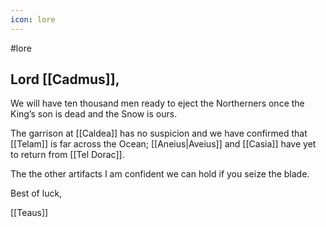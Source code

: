 ```yaml
---
icon: lore 
---
```

#lore 

## Lord [[Cadmus]],


We will have ten thousand men ready to eject the Northerners once the King’s son is dead and the Snow is ours.  

The garrison at [[Caldea]] has no suspicion and we have confirmed that [[Telam]] is far across the Ocean; [[Aneius|Aveius]] and [[Casia]] have yet to return from [[Tel Dorac]].

The the other artifacts I am confident we can hold if you seize the blade.  

Best of luck,

[[Teaus]]